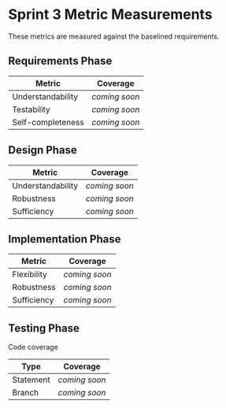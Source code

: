 # Sprint 3 Metric Measurements

These metrics are measured against the baselined requirements. 


## Requirements Phase

Metric | Coverage
--- | :---:
Understandability | *coming soon*
Testability | *coming soon*
Self-completeness | *coming soon*


## Design Phase

Metric | Coverage
--- | :---:
Understandability | *coming soon*
Robustness | *coming soon*
Sufficiency | *coming soon*


## Implementation Phase

Metric | Coverage
--- | :---:
Flexibility | *coming soon*
Robustness | *coming soon*
Sufficiency | *coming soon*


## Testing Phase

Code coverage

Type | Coverage
--- | :---:
Statement | *coming soon*
Branch | *coming soon*